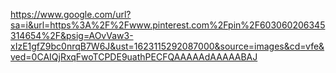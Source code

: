 https://www.google.com/url?sa=i&url=https%3A%2F%2Fwww.pinterest.com%2Fpin%2F603060206345314654%2F&psig=AOvVaw3-xIzE1gfZ9bc0nrqB7W6J&ust=1623115292087000&source=images&cd=vfe&ved=0CAIQjRxqFwoTCPDE9uathPECFQAAAAAdAAAAABAJ

